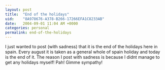 ```yaml
---
layout: post
title:  "End of the holidays"
uid:	"8A978676-A378-B266-17266EFA1C8233AB"
date:   2004-09-01 11:04 AM +0000
categories: personal
permalink: end-of-the-holidays
---
```

I just wanted to post (with sadness) that it is the end of the holidays here in spain. Every august it is taken as a general whole of spain holiday and today is the end of it. The reason I post with sadness is because I didnt manage to get any holidays myself! Pah! Gimme sympathy!